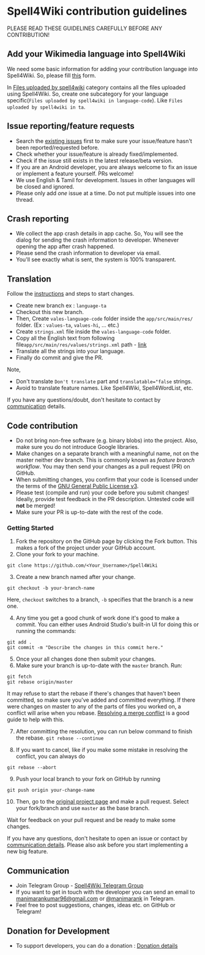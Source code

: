 Spell4Wiki contribution guidelines
==================================

PLEASE READ THESE GUIDELINES CAREFULLY BEFORE ANY CONTRIBUTION!

## Add your Wikimedia language into Spell4Wiki

We need some basic information for adding your contribution language into Spell4Wiki.
So, please fill [this](https://docs.google.com/forms/d/e/1FAIpQLSciqHNw1ZtH1kp2zz2DlKFmIbRZw2K7fhcJdxYNAr6TiAsN2A/viewform) form.

In [Files uploaded by spell4wiki](https://commons.wikimedia.org/wiki/Category:Files_uploaded_by_spell4wiki) category contains all the files uploaded using Spell4Wiki.
So, create one subcategory for your language specific(```Files uploaded by spell4wiki in language-code```). Like ```Files uploaded by spell4wiki in ta```.
 

## Issue reporting/feature requests

* Search the [existing issues](https://github.com/manimaran96/Spell4Wiki/issues) first to make sure your issue/feature
hasn't been reported/requested before.
* Check whether your issue/feature is already fixed/implemented.
* Check if the issue still exists in the latest release/beta version.
* If you are an Android developer, you are always welcome to fix an issue or implement a feature yourself. PRs welcome!
* We use English & Tamil for development. Issues in other languages will be closed and ignored.
* Please only add *one* issue at a time. Do not put multiple issues into one thread.

## Crash reporting

* We collect the app crash details in app cache. So, You will see the dialog for sending the crash information to developer. Whenever opening the app after crash happened. 
* Please send the crash information to developer via email. 
* You'll see exactly what is sent, the system is 100% transparent.


## Translation

Follow the <a href="#code-contribution">instructions</a> and <a herf="#getting-started">steps to start changes</a>.

* Create new branch ex : ```language-ta``` 
* Checkout this new branch.
* Then, Create ```vales-language-code``` folder inside the ```app/src/main/res/``` folder. (Ex : ```values-ta```, ```values-hi```, ... etc.)
* Create ```strings.xml``` file inside the ```vales-language-code``` folder.
* Copy all the English text from following file```app/src/main/res/values/strings.xml``` path - [link](https://github.com/manimaran96/Spell4Wiki/blob/master/app/src/main/res/values/strings.xml)
* Translate all the strings into your language.
* Finally do commit and give the PR.

Note,
* Don't translate ```Don't translate``` part and ```translatable="false``` strings.
* Avoid to translate feature names. Like Spell4Wiki, Spell4WordList, etc.

If you have any questions/doubt, don't hesitate to contact by <a href="#communication">communication</a> details.

## Code contribution

* Do not bring non-free software (e.g. binary blobs) into the project. Also, make sure you do not introduce Google
  libraries.
* Make changes on a separate branch with a meaningful name, not on the master neither dev branch. This is commonly known as *feature branch workflow*. You
  may then send your changes as a pull request (PR) on GitHub.
* When submitting changes, you confirm that your code is licensed under the terms of the
  [GNU General Public License v3](https://www.gnu.org/licenses/gpl-3.0.html).
* Please test (compile and run) your code before you submit changes! Ideally, provide test feedback in the PR
  description. Untested code will **not** be merged!
* Make sure your PR is up-to-date with the rest of the code.

### Getting Started
1. Fork the repository on the GitHub page by clicking the Fork button. This makes a fork of the project under your GitHub account.
2. Clone your fork to your machine. 
```
git clone https://github.com/<Your_Username>/Spell4Wiki
```
3. Create a new branch named after your change. 
```
git checkout -b your-branch-name
``` 
Here, ```checkout``` switches to a branch, ```-b``` specifies that the branch is a new one.

4. Any time you get a good chunk of work done it's good to make a commit. You can either uses Android Studio's built-in UI for doing this or running the commands:
```
git add .
git commit -m "Describe the changes in this commit here."
```
5. Once your all changes done then submit your changes. 
6. Make sure your branch is up-to-date with the ```master``` branch. Run:
```
git fetch
git rebase origin/master
```
It may refuse to start the rebase if there's changes that haven't been committed, so make sure you've added and committed everything. 
If there were changes on master to any of the parts of files you worked on, a conflict will arise when you rebase. 
[Resolving a merge conflict](https://help.github.com/articles/resolving-a-merge-conflict-using-the-command-line) is a good guide to help with this. 

7. After committing the resolution, you can run below command to finish the rebase.
```git rebase --continue``` 

8. If you want to cancel, like if you make some mistake in resolving the conflict, you can always do 
```
git rebase --abort
```
9. Push your local branch to your fork on GitHub by running 
```
git push origin your-change-name
```
10. Then, go to the [original project page](https://github.com/manimaran96/Spell4Wiki/) and make a pull request. Select your fork/branch and use ```master``` as the base branch.

Wait for feedback on your pull request and be ready to make some changes.

If you have any questions, don't hesitate to open an issue or contact by <a href="#communication">communication details</a>. 
Please also ask before you start implementing a new big feature.

## Communication

* Join Telegram Group - [Spell4Wiki Telegram Group](https://t.me/spell4wiki) 
* If you want to get in touch with the developer you can send an email to <a href="mailto:manimarankumar96@gmail.com">manimarankumar96@gmail.com</a> or [@manimarank](https://t.me/manimaran_k) in Telegram.
* Feel free to post suggestions, changes, ideas etc. on GitHub or Telegram!

## Donation for Development
* To support developers, you can do a donation : [Donation details](http://manimaran.gitlab.io/projects/spell4wiki/help_development.html)